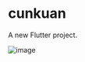 # cunkuan

A new Flutter project.

![image](https://github.com/282207134/cunkuan/assets/83965106/96544fe7-422f-4ea3-924d-dc5e649529d0)

